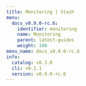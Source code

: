 ```yaml
---
title: Monitoring | Stash
menu:
  docs_v0.9.0-rc.6:
    identifier: monitoring
    name: Monitoring
    parent: latest-guides
    weight: 100
menu_name: docs_v0.9.0-rc.6
info:
  catalog: v0.3.0
  cli: v0.3.1
  version: v0.9.0-rc.6
---
```


